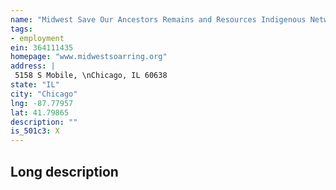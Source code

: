 ```yaml
---
name: "Midwest Save Our Ancestors Remains and Resources Indigenous Network Group Found"
tags:
- employment
ein: 364111435
homepage: "www.midwestsoarring.org"
address: |
 5158 S Mobile, \nChicago, IL 60638
state: "IL"
city: "Chicago"
lng: -87.77957
lat: 41.79865
description: ""
is_501c3: X
---
```


## Long description


